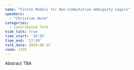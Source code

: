 ```yaml
---
name: "Finite Models for Non-Commutative Ambiguity Logics"
speakers:
  - "Christian Wurm"
categories:
  - Contributed Talk
hide_talk: true
time_start: '16:55'
time_end: '17:20'
talk_date: 2024-06-25
room: J335
---
```


Abstract TBA

